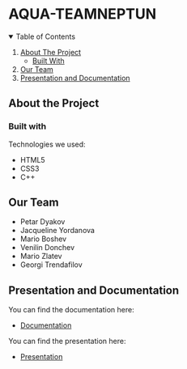 # AQUA-TEAMNEPTUN
<p align="center">


<details open="open">
  <summary>Table of Contents</summary>
  <ol>
    <li>
      <a href="#about-the-project">About The Project</a>
      <ul>
        <li><a href="#built-with">Built With</a></li>
      </ul>
    </li>
    <li>
      <a href="#our-team">Our Team</a>
    </li>
   <li>
    <a href="#presentation-and-documentation">Presentation and Documentation</a></li>
  </ol>
</details>

## About the Project



### Built with

Technologies we used:
* HTML5
* CSS3
* C++


## Our Team

- Petar Dyakov
- Jacqueline Yordanova
- Mario Boshev
- Venilin Donchev
- Mario Zlatev
- Georgi Trendafilov

## Presentation and Documentation

You can find the documentation here:
* [Documentation]()

You can find the presentation here:
* [Presentation]()








